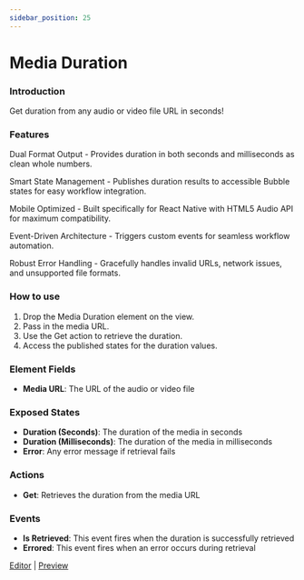 ```yaml
---
sidebar_position: 25
---
```


# Media Duration

### Introduction
Get duration from any audio or video file URL in seconds!

### Features
Dual Format Output - Provides duration in both seconds and milliseconds as clean whole numbers.

Smart State Management - Publishes duration results to accessible Bubble states for easy workflow integration.

Mobile Optimized - Built specifically for React Native with HTML5 Audio API for maximum compatibility.

Event-Driven Architecture - Triggers custom events for seamless workflow automation.

Robust Error Handling - Gracefully handles invalid URLs, network issues, and unsupported file formats.

### How to use
1. Drop the Media Duration element on the view.
2. Pass in the media URL.
3. Use the Get action to retrieve the duration.
4. Access the published states for the duration values.

### Element Fields
- **Media URL**: The URL of the audio or video file

### Exposed States
- **Duration (Seconds)**: The duration of the media in seconds
- **Duration (Milliseconds)**: The duration of the media in milliseconds
- **Error**: Any error message if retrieval fails

### Actions
- **Get**: Retrieves the duration from the media URL

### Events
- **Is Retrieved**: This event fires when the duration is successfully retrieved
- **Errored**: This event fires when an error occurs during retrieval

[Editor](https://bubble.io/page?id=mobile-plugins&test_plugin=1750164841711x583193346605580300_current&tab=Design&name=duration&type=page&elements=bTJEs) | [Preview](https://mobile-plugins.bubbleapps.io/version-test/api/1.1/mobile/preview?debug_mode=true&preview_view=duration)